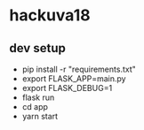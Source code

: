 # hackuva18
## dev setup
- pip install -r "requirements.txt"
- export FLASK_APP=main.py
- export FLASK_DEBUG=1
- flask run
- cd app
- yarn start
